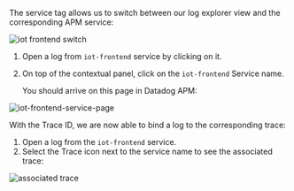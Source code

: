 The service tag allows us to switch between our log explorer view and the corresponding APM service:

![iot frontend switch ](https://raw.githubusercontent.com/l0k0ms/workshops/master/log-workshop/images/iot_frontend_switch.png)

1. Open a log from `iot-frontend` service by clicking on it.

2. On top of the contextual panel, click on the `iot-frontend` Service name.

    You should arrive on this page in Datadog APM:

![iot-frontend-service-page](https://raw.githubusercontent.com/l0k0ms/workshops/master/log-workshop/images/iot-frontend_service_page.png)


With the Trace ID, we are now able to bind a log to the corresponding trace:

1. Open a log from the `iot-frontend` service.
2. Select the Trace icon next to the service name to see the associated trace:

![associated trace](https://raw.githubusercontent.com/l0k0ms/workshops/master/log-workshop/images/associated_trace.png)
